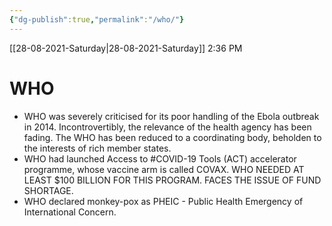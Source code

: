```yaml
---
{"dg-publish":true,"permalink":"/who/"}
---
```


[[28-08-2021-Saturday\|28-08-2021-Saturday]]  2:36 PM

# WHO
- WHO was severely criticised for its poor handling of the Ebola outbreak in 2014. Incontrovertibly, the relevance of the health agency has been fading. The WHO has been reduced to a coordinating body, beholden to the interests of rich member states. 
- WHO had launched Access to #COVID-19 Tools (ACT) accelerator programme, whose vaccine arm is called COVAX. WHO NEEDED AT LEAST $100 BILLION FOR THIS PROGRAM. FACES THE ISSUE OF FUND SHORTAGE.
- WHO declared monkey-pox as PHEIC - Public Health Emergency of International Concern.